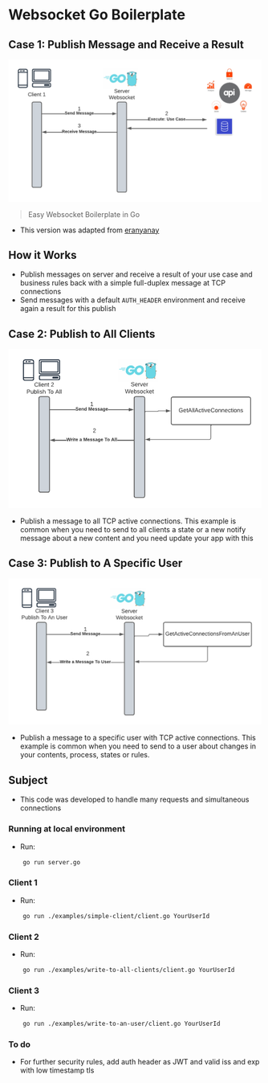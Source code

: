 # Websocket Go Boilerplate

## Case 1: Publish Message and Receive a Result

![how it Works](https://raw.githubusercontent.com/castmetal/websocket-in-go-boilerplate/main/WebsocketFlow1.png)

> Easy Websocket Boilerplate in Go

- This version was adapted from [eranyanay](https://github.com/eranyanay/1m-go-websockets/)

## How it Works

- Publish messages on server and receive a result of your use case and business rules back with a simple full-duplex message at TCP connections
- Send messages with a default `AUTH_HEADER` environment and receive again a result for this publish


## Case 2: Publish to All Clients

![how it Works](https://raw.githubusercontent.com/castmetal/websocket-in-go-boilerplate/main/WebsocketFlow2.png)

- Publish a message to all TCP active connections. This example is common when you need to send to all clients a state or a new notify message about a new content and you need update your app with this



## Case 3: Publish to A Specific User

![how it Works](https://raw.githubusercontent.com/castmetal/websocket-in-go-boilerplate/main/WebsocketFlow3.png)

- Publish a message to a specific user with TCP active connections. This example is common when you need to send to a user about changes in your contents, process, states or rules.

## Subject

- This code was developed to handle many requests and simultaneous connections

### Running at local environment

- Run:

```sh
    go run server.go
```

### Client 1

- Run:

```sh
    go run ./examples/simple-client/client.go YourUserId
```

### Client 2

- Run:

```sh
    go run ./examples/write-to-all-clients/client.go YourUserId
```
### Client 3

- Run:

```sh
    go run ./examples/write-to-an-user/client.go YourUserId
```

### To do

- For further security rules, add auth header as JWT and valid iss and exp with low timestamp tls
